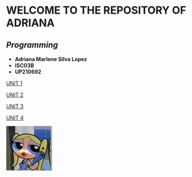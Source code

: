  # WELCOME TO THE REPOSITORY OF ADRIANA

## *Programming*

* **Adriana Marlene Silva Lopez**
* **ISC03B**
* **UP210692**

[UNIT 1](https://github.com/UP210692/up210692_cpp/blob/main/U1/Readme.md)

[UNIT 2](https://github.com/UP210692/up210692_cpp/blob/main/U2/Readme.md)

[UNIT 3](https://github.com/UP210692/up210692_cpp/blob/main/U3/Readme.md)

[UNIT 4](https://github.com/UP210692/up210692_cpp/blob/main/U4/Readme.md)


![Imagen](/imagenes/8959bfcb-9083-486d-8575-3b15b3bf6dc1.jpeg)

